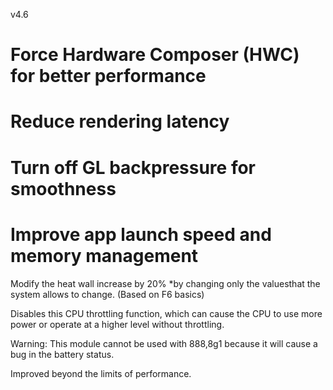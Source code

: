 v4.6

# Force Hardware Composer (HWC) for better performance
# Reduce rendering latency
# Turn off GL backpressure for smoothness
# Improve app launch speed and memory management

Modify the heat wall increase by 20% *by changing only the values ​​that the system allows to change. (Based on F6 basics)

Disables this CPU throttling function, which can cause the CPU to use more power or operate at a higher level without throttling.

Warning: This module cannot be used with 888,8g1 because it will cause a bug in the battery status.

Improved beyond the limits of performance.
